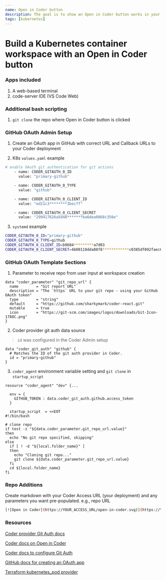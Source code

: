 ```yaml
---
name: Open in Coder button
description: The goal is to show an Open in Coder button works in your repo to build a Coder Kubernetes workspace
tags: [kubernetes]
---
```


# Build a Kubernetes container workspace with an Open in Coder button

### Apps included

1. A web-based terminal
1. code-server IDE (VS Code Web)

### Additional bash scripting

1. `git clone` the repo where Open in Coder button is clicked

### GitHub OAuth Admin Setup

1. Create an OAuth app in GitHub with correct URL and Callback URLs to your Coder deployment

2. K8s `values.yaml` example

```sh
# enable OAuth git authentication for git actions
    - name: CODER_GITAUTH_0_ID
      value: "primary-github"

    - name: CODER_GITAUTH_0_TYPE
      value: "github"

    - name: CODER_GITAUTH_0_CLIENT_ID
      value: "ed21c3********3bec7f"

    - name: CODER_GITAUTH_0_CLIENT_SECRET
      value: "299417626a5d48*******ba6dea0868c356e"
```

3. `systemd` example

```sh
CODER_GITAUTH_0_ID="primary-github"
CODER_GITAUTH_0_TYPE=github
CODER_GITAUTH_0_CLIENT_ID=b9684*********a7d03
CODER_GITAUTH_0_CLIENT_SECRET=4b00110dda08f8************c0385df092faec6b4
```

### GitHub OAuth Template Sections

1. Parameter to receive repo from user input at workspace creation

```hcl
data "coder_parameter" "git_repo_url" {
  name        = "Git report URL"
  description = "The `https` URL to your git repo - using your GitHub OAuth token"
  type        = "string"
  default     = "https://github.com/sharkymark/coder-react.git"
  mutable     = true
  icon        = "https://git-scm.com/images/logos/downloads/Git-Icon-1788C.png"
}
```

2. Coder provider git auth data source

> `id` was configured in the Coder Admin setup

```hcl
data "coder_git_auth" "github" {
  # Matches the ID of the git auth provider in Coder.
  id = "primary-github"
}
```

3. `coder_agent` environment variable setting and `git clone` in `startup_script`

```hcl
resource "coder_agent" "dev" {...

  env = {
    GITHUB_TOKEN : data.coder_git_auth.github.access_token
  }

  startup_script  = <<EOT
#!/bin/bash

# clone repo
if test -z "${data.coder_parameter.git_repo_url.value}" 
then
  echo "No git repo specified, skipping"
else
  if [ ! -d "${local.folder_name}" ] 
  then
    echo "Cloning git repo..."
    git clone ${data.coder_parameter.git_repo_url.value}
  fi
  cd ${local.folder_name}
fi
```

### Repo Additions

Create markdown with your Coder Access URL (your deployment) and any parameters you want pre-populated. e.g., repo URL

```sh
[![Open in Coder](https://YOUR_ACCESS_URL/open-in-coder.svg)](https://YOUR_ACCESS_URL/templates/YOUR_TEMPLATE/workspace?param.Git%20Repo%20URL=https://github.com/sharkymark/coder-react)
```

### Resources

[Coder provider Git Auth docs](https://registry.terraform.io/providers/coder/coder/latest/docs/data-sources/git_auth)

[Coder docs on Open in Coder](https://coder.com/docs/v2/latest/templates/open-in-coder)

[Coder docs to configure Git Auth](https://coder.com/docs/v2/latest/admin/git-providers)

[GitHub docs for creating an OAuth app](https://docs.github.com/en/apps/oauth-apps/building-oauth-apps/creating-an-oauth-app)

[Terraform kubernetes_pod provider](https://registry.terraform.io/providers/hashicorp/kubernetes/latest/docs/resources/pod)
